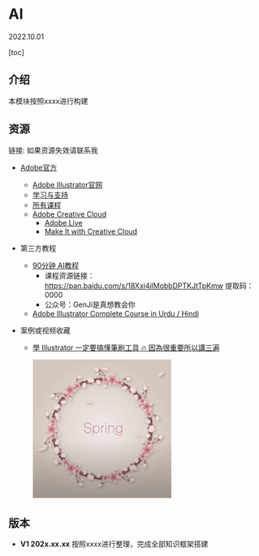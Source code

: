 # AI
2022.10.01

[toc]
<!--![AI导图概览](./resources/AI.png)-->

## 介绍

本模块按照xxxx进行构建
## 资源
链接:
如果资源失效请联系我

* [Adobe官方](https://www.adobe.com/cn/)

  * [Adobe Illustrator官网](https://www.adobe.com/cn/products/illustrator.html)
  * [学习与支持](https://helpx.adobe.com/cn/support/illustrator.html)
  * [所有课程](https://helpx.adobe.com/cn/illustrator/view-all-tutorials.html)
  * [Adobe Creative Cloud](https://www.youtube.com/c/AdobeCreativeCloud)
    * [Adobe Live](https://www.youtube.com/playlist?list=PLD8AMy73ZVxWSupN9leUtVksoLCawb1tB)
    * [Make It with Creative Cloud](https://www.youtube.com/playlist?list=PLD8AMy73ZVxWtUAf-Zzw6baso-4YgR4wz)

* 第三方教程
  * [90分钟 AI教程](https://www.bilibili.com/video/BV1cy4y1p7vp)
    * 课程资源链接：https://pan.baidu.com/s/18Xxi4jlMobbDPTKJtTpKmw 提取码：0000
    * 公众号：GenJi是真想教会你
  * [Adobe Illustrator Complete Course in Urdu / Hindi](https://www.youtube.com/playlist?list=PLW-zSkCnZ-gCq0DjkzY-YapCBEk0lA6lR)

* 案例或视频收藏

  * [學 Illustrator 一定要搞懂筆刷工具 🔥 因為很重要所以講三遍](https://www.youtube.com/watch?v=PK3MHtDKH9A)

    <img src="resources/image-20221001105240434.png" alt="image-20221001105240434" style="zoom:33%;" />


## 版本
 * **V1 202x.xx.xx**
按照xxxx进行整理，完成全部知识框架搭建